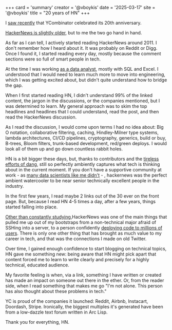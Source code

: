 +++
card = 'summary'
creator = '@vboykis'
date = '2025-03-17'
site = '@vboykis'
title = "20 years of HN"
+++

I [saw recently](https://news.ycombinator.com/item?id=43332658) that YCombinator celebrated its 20th anniversary. 

[HackerNews is slightly older](https://www.paulgraham.com/hackernews.html), but to me the two go hand in hand. 

As far as I can tell, I actively started reading HackerNews around 2011. I don't remember how I heard about it. It was probably on Reddit or Digg. Once I found it, I started reading every day, mostly because the comment sections were so full of smart people in tech.  

At the time I was working [as a data analyst](https://increment.com/planning/the-best-laid-plans-tech-careers/), mostly with SQL and Excel. I understood that I would need to learn much more to move into engineering, which I was getting excited about, but didn't quite understand how to bridge the gap. 

When I first started reading HN, I didn't understand 99% of the linked content, the jargon in the discussions, or the companies mentioned, but I was determined to learn. My general approach was to skim the top headlines and headlines that I could understand, read the post, and then read the HackerNews discussion. 

As I read the discussion, I would come upon terms I had no idea about: Big O notation, collaborative filtering, caching, Hindley-Milner type systems, lambda architectures, CI/CD pipelines, cryptography, generics, build or buy, B-trees, Bloom filters, trunk-based development, red/green deploys.  I would look all of them up and go down countless rabbit holes. 

HN is a bit bigger these days, but, thanks to contributors and the [tireless efforts of dang](https://www.newyorker.com/news/letter-from-silicon-valley/the-lonely-work-of-moderating-hacker-news),  still so perfectly ambiently captures what tech is thinking about in the current moment. If you don't have a supportive community at work - as [many data scientists like me didn't](https://www.ethanrosenthal.com/2023/01/10/data-scientists-alone/) - , hackernews was the perfect ambient watercooler to be near senior technically excellent people in the industry. 

In the first few years, I read maybe 2 links out of the 30 ever on the front page. But, because I read HN 4-5 times a day, after a few years, things started falling into place. 

[Other than constantly studying](https://vickiboykis.com/2022/11/10/how-i-learn-machine-learning/),HackerNews was one of the main things that pulled me up out of my bootstraps from a non-technical major afraid of SSHing into a server, to a person confidently [deploying code to millions of users](https://vickiboykis.com/2021/06/20/the-ritual-of-the-deploy/). There is only one other thing that has brought as much value to my career in tech, and that was the connections I made on old Twitter. 

Over time, I gained enough confidence to start blogging on technical topics, HN gave me something new: being aware that HN might pick apart that content forced me to learn to write clearly and precisely for a highly technical, educated audience. 

My favorite feeling is when, via a link, something I have written or created has made an impact on someone out there in the ether. Or, from the reader side, when I read something that makes me go "I'm not alone. This person has also thought about these problems in tech."

YC is proud of the companies it launched:  Reddit, Airbnb, Instacart, Doordash, Stripe.  Ironically, the biggest multiples it's generated have been from a low-dazzle text forum written in Arc Lisp. 

Thank you for everything, HN. 


